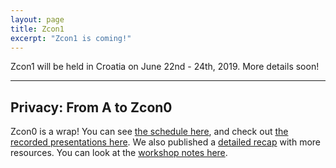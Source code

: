 ```yaml
---
layout: page
title: Zcon1
excerpt: "Zcon1 is coming!"
---
```


Zcon1 will be held in Croatia on June 22nd - 24th, 2019. More details soon!

-----

## Privacy: From A to Zcon0

Zcon0 is a wrap! You can see [the schedule here](/zcon/schedule), and check out [the recorded presentations here](https://www.youtube.com/playlist?list=PL40dyJ0UYTLK507afWUMgzUYeh-i4qQWS). We also published a [detailed recap](https://z.cash.foundation//blog/zcon0-recap/) with more resources. You can look at the [workshop notes here](workshop-notes).
